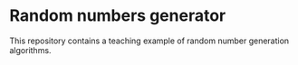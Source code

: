 # Random numbers generator
This repository contains a teaching example of random number generation algorithms.
